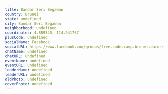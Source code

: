 ```yaml
---
title: Bandar Seri Begawan
country: Brunei
state: undefined
city: Bandar Seri Begawan
neighborhood: undefined
coordinates: 4.889545, 114.941757
plusCode: undefined
socialName: Facebook
socialURL: https://www.facebook.com/groups/free.code.camp.brunei.darussalam
chatName: undefined
chatURL: undefined
eventName: undefined
eventURL: undefined
leaderName: undefined
leaderURL: undefined
oldPhoto: undefined
coverPhoto: undefined
---
```

